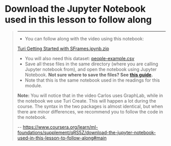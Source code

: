 # Download the Jupyter Notebook used in this lesson to follow along
> 
> * * *
> 
> *   You can follow along with the video using this notebook:
> 
> [Turi Getting Started with SFrames.ipynb.zip](https://d3c33hcgiwev3.cloudfront.net/cyqhUOefEeiaxBKyA9PBAg_737fc5d0e79f11e8bc932f9e6898fd60_Turi-Getting-Started-with-SFrames.ipynb.zip?Expires=1593648000&Signature=RI2oF0ar2ewGBFJnv9q-GAf7YTjjNYg6RgSQKrYQk0GhzZX~-d21LO5wONNTxpGiGYrIKa7BbR8RiN5UnaV0Vz45m1ePe1VRWlZnzvDt1fk0VpfLBHPpabSllvNFJTqOUNCrU39JPsGeX8yowLmUH1A~9jjWqfBI5IZ4JwkiuJw_&Key-Pair-Id=APKAJLTNE6QMUY6HBC5A)
> 
> *   You will also need this dataset: [people-example.csv](https://d396qusza40orc.cloudfront.net/phoenixassets/course1-for-students/people-example.csv)
> *   Save all these files in the same directory (where you are calling Jupyter notebook from), and open the notebook using Jupyter Notebook. **Not sure where to save the files? See** [**this guide**](https://www.coursera.org/learn/ml-foundations/supplement/kRD6B/where-should-my-files-go)**.**
> *   Note that this is the same notebook used in the readings for this module.
> 
> **Note:** You will notice that in the video Carlos uses GraphLab, while in the notebook we use Turi Create. This will happen a lot during the course. The syntax in the two packages is almost identical, but when there are minor differences, we recommend you to follow the code in the notebook.
>
> -- https://www.coursera.org/learn/ml-foundations/supplement/qRS5Z/download-the-jupyter-notebook-used-in-this-lesson-to-follow-along#main
